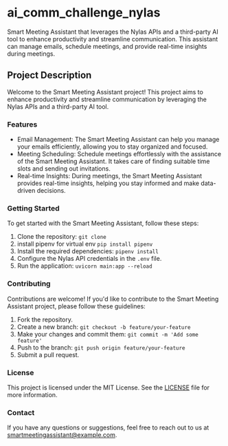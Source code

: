 # ai_comm_challenge_nylas
 Smart Meeting Assistant that leverages the Nylas APIs and a third-party AI tool to enhance productivity and streamline communication. This assistant can manage emails, schedule meetings, and provide real-time insights during meetings.
## Project Description

Welcome to the Smart Meeting Assistant project! This project aims to enhance productivity and streamline communication by leveraging the Nylas APIs and a third-party AI tool.

### Features

- Email Management: The Smart Meeting Assistant can help you manage your emails efficiently, allowing you to stay organized and focused.
- Meeting Scheduling: Schedule meetings effortlessly with the assistance of the Smart Meeting Assistant. It takes care of finding suitable time slots and sending out invitations.
- Real-time Insights: During meetings, the Smart Meeting Assistant provides real-time insights, helping you stay informed and make data-driven decisions.

### Getting Started

To get started with the Smart Meeting Assistant, follow these steps:

1. Clone the repository: `git clone` 
2. install pipenv for virtual env `pip install pipenv`
3. Install the required dependencies: `pipenv install`
4. Configure the Nylas API credentials in the `.env` file.
5. Run the application: `uvicorn main:app --reload`

### Contributing

Contributions are welcome! If you'd like to contribute to the Smart Meeting Assistant project, please follow these guidelines:

1. Fork the repository.
2. Create a new branch: `git checkout -b feature/your-feature`
3. Make your changes and commit them: `git commit -m 'Add some feature'`
4. Push to the branch: `git push origin feature/your-feature`
5. Submit a pull request.

### License

This project is licensed under the MIT License. See the [LICENSE](LICENSE) file for more information.

### Contact

If you have any questions or suggestions, feel free to reach out to us at smartmeetingassistant@example.com.

